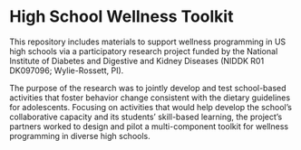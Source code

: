 # High School Wellness Toolkit 

This repository includes materials to support wellness programming in US high schools via a participatory research project funded by the National Institute of Diabetes and Digestive and Kidney Diseases  (NIDDK R01 DK097096; Wylie-Rossett, PI). 

The purpose of the research was to jointly develop and test school-based activities that foster behavior change consistent with the dietary guidelines for adolescents. Focusing on activities that would help develop the school’s collaborative capacity and its students’ skill-based learning, the project’s partners worked to design and pilot a multi-component toolkit for wellness programming in diverse high schools.

